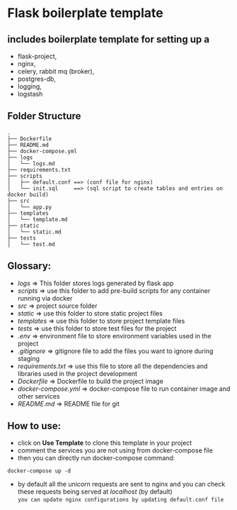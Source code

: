 # Flask boilerplate template
## includes boilerplate template for setting up a 
- flask-project, 
- nginx, 
- celery, rabbit mq (broker), 
- postgres-db, 
- logging, 
- logstash

## Folder Structure
```
.
├── Dockerfile
├── README.md
├── docker-compose.yml
├── logs
│   └── logs.md
├── requirements.txt
├── scripts
│   ├── default.conf ==> (conf file for nginx)
│   └── init.sql     ==> (sql script to create tables and entries on docker build)
├── src
│   └── app.py
├── templates
│   └── template.md
├── static
│   └── static.md
├── tests
│   └── test.md
```

## Glossary:  
- *logs* => This folder stores logs generated by flask app
- *scripts* => use this folder to add pre-build scripts for any container running via docker
- *src* => project source folder
- *static* => use this folder to store static project files
- *templates* => use this folder to store project template files
- *tests* => use this folder to store test files for the project
- *.env* => environment file to store environment variables used in the project
- *.gitignore* => gitignore file to add the files you want to ignore during staging
- *requirements.txt* => use this file to store all the dependencies and libraries used in the project development
- *Dockerfile* => Dockerfile to build the project image
- *docker-compose.yml* => docker-compose file to run container image and other services
- *README.md* => README file for git

## How to use:
- click on **Use Template** to clone this template in your project
- comment the services you are not using from docker-compose file
- then you can directly run docker-compose command:  
```console
docker-compose up -d
```

- by default all the unicorn requests are sent to nginx and you can check these requests being served at *localhost* (by default)  
  `you can update nginx configurations by updating default.conf file`
